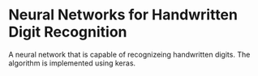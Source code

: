 # Neural Networks for Handwritten Digit Recognition

A neural network that is capable of recognizeing handwritten digits. The algorithm is implemented using keras.
